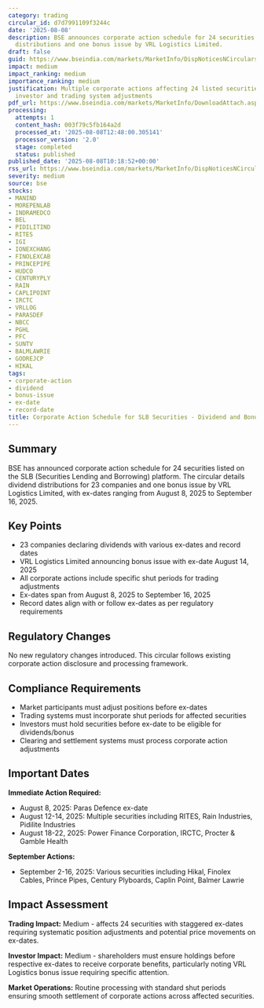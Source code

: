 ```yaml
---
category: trading
circular_id: d7d7991109f3244c
date: '2025-08-08'
description: BSE announces corporate action schedule for 24 securities including dividend
  distributions and one bonus issue by VRL Logistics Limited.
draft: false
guid: https://www.bseindia.com/markets/MarketInfo/DispNoticesNCirculars.aspx?Noticeid={7233FA21-DACF-4640-849F-305E18FE71C8}&noticeno=20250808-10&dt=08/08/2025&icount=10&totcount=27&flag=0
impact: medium
impact_ranking: medium
importance_ranking: medium
justification: Multiple corporate actions affecting 24 listed securities requiring
  investor and trading system adjustments
pdf_url: https://www.bseindia.com/markets/MarketInfo/DownloadAttach.aspx?id=20250808-10&attachedId=1fb6ad85-0c10-4395-9595-1262b831df35
processing:
  attempts: 1
  content_hash: 003f79c5fb164a2d
  processed_at: '2025-08-08T12:48:00.305141'
  processor_version: '2.0'
  stage: completed
  status: published
published_date: '2025-08-08T10:18:52+00:00'
rss_url: https://www.bseindia.com/markets/MarketInfo/DispNoticesNCirculars.aspx?Noticeid={7233FA21-DACF-4640-849F-305E18FE71C8}&noticeno=20250808-10&dt=08/08/2025&icount=10&totcount=27&flag=0
severity: medium
source: bse
stocks:
- MANIND
- MOREPENLAB
- INDRAMEDCO
- BEL
- PIDILITIND
- RITES
- IGI
- IONEXCHANG
- FINOLEXCAB
- PRINCEPIPE
- HUDCO
- CENTURYPLY
- RAIN
- CAPLIPOINT
- IRCTC
- VRLLOG
- PARASDEF
- NBCC
- PGHL
- PFC
- SUNTV
- BALMLAWRIE
- GODREJCP
- HIKAL
tags:
- corporate-action
- dividend
- bonus-issue
- ex-date
- record-date
title: Corporate Action Schedule for SLB Securities - Dividend and Bonus Issue Updates
---
```


## Summary

BSE has announced corporate action schedule for 24 securities listed on the SLB (Securities Lending and Borrowing) platform. The circular details dividend distributions for 23 companies and one bonus issue by VRL Logistics Limited, with ex-dates ranging from August 8, 2025 to September 16, 2025.

## Key Points

- 23 companies declaring dividends with various ex-dates and record dates
- VRL Logistics Limited announcing bonus issue with ex-date August 14, 2025
- All corporate actions include specific shut periods for trading adjustments
- Ex-dates span from August 8, 2025 to September 16, 2025
- Record dates align with or follow ex-dates as per regulatory requirements

## Regulatory Changes

No new regulatory changes introduced. This circular follows existing corporate action disclosure and processing framework.

## Compliance Requirements

- Market participants must adjust positions before ex-dates
- Trading systems must incorporate shut periods for affected securities
- Investors must hold securities before ex-date to be eligible for dividends/bonus
- Clearing and settlement systems must process corporate action adjustments

## Important Dates

**Immediate Action Required:**
- August 8, 2025: Paras Defence ex-date
- August 12-14, 2025: Multiple securities including RITES, Rain Industries, Pidilite Industries
- August 18-22, 2025: Power Finance Corporation, IRCTC, Procter & Gamble Health

**September Actions:**
- September 2-16, 2025: Various securities including Hikal, Finolex Cables, Prince Pipes, Century Plyboards, Caplin Point, Balmer Lawrie

## Impact Assessment

**Trading Impact:** Medium - affects 24 securities with staggered ex-dates requiring systematic position adjustments and potential price movements on ex-dates.

**Investor Impact:** Medium - shareholders must ensure holdings before respective ex-dates to receive corporate benefits, particularly noting VRL Logistics bonus issue requiring specific attention.

**Market Operations:** Routine processing with standard shut periods ensuring smooth settlement of corporate actions across affected securities.